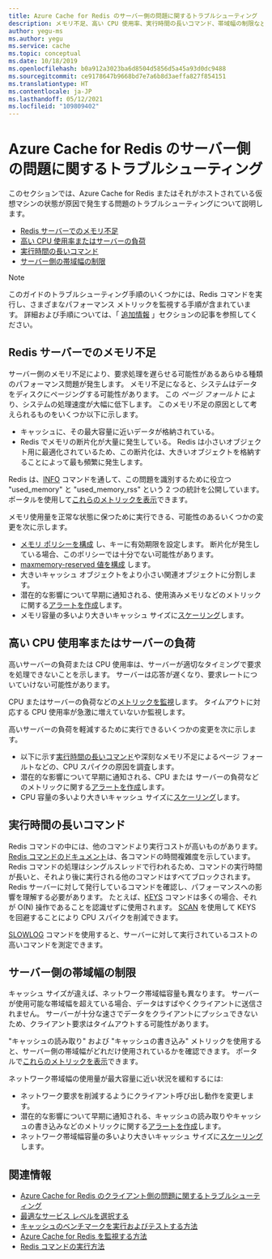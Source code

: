 ```yaml
---
title: Azure Cache for Redis のサーバー側の問題に関するトラブルシューティング
description: メモリ不足、高い CPU 使用率、実行時間の長いコマンド、帯域幅の制限など、Azure Cache for Redis に関する一般的なサーバー側の問題を解決する方法について説明します。
author: yegu-ms
ms.author: yegu
ms.service: cache
ms.topic: conceptual
ms.date: 10/18/2019
ms.openlocfilehash: b0a912a3023ba6d8504d5856d5a45a93d0dc9488
ms.sourcegitcommit: ce9178647b9668bd7e7a6b8d3aeffa827f854151
ms.translationtype: HT
ms.contentlocale: ja-JP
ms.lasthandoff: 05/12/2021
ms.locfileid: "109809402"
---
```

# <a name="troubleshoot-azure-cache-for-redis-server-side-issues"></a>Azure Cache for Redis のサーバー側の問題に関するトラブルシューティング

このセクションでは、Azure Cache for Redis またはそれがホストされている仮想マシンの状態が原因で発生する問題のトラブルシューティングについて説明します。

- [Redis サーバーでのメモリ不足](#memory-pressure-on-redis-server)
- [高い CPU 使用率またはサーバーの負荷](#high-cpu-usage-or-server-load)
- [実行時間の長いコマンド](#long-running-commands)
- [サーバー側の帯域幅の制限](#server-side-bandwidth-limitation)

> [!NOTE]
> このガイドのトラブルシューティング手順のいくつかには、Redis コマンドを実行し、さまざまなパフォーマンス メトリックを監視する手順が含まれています。 詳細および手順については、「 [追加情報](#additional-information) 」セクションの記事を参照してください。
>

## <a name="memory-pressure-on-redis-server"></a>Redis サーバーでのメモリ不足

サーバー側のメモリ不足により、要求処理を遅らせる可能性があるあらゆる種類のパフォーマンス問題が発生します。 メモリ不足になると、システムはデータをディスクにページングする可能性があります。 この _ページ フォールト_ により、システムの処理速度が大幅に低下します。 このメモリ不足の原因として考えられるものをいくつか以下に示します。

- キャッシュに、その最大容量に近いデータが格納されている。
- Redis でメモリの断片化が大量に発生している。 Redis は小さいオブジェクト用に最適化されているため、この断片化は、大きいオブジェクトを格納することによって最も頻繁に発生します。

Redis は、[INFO](https://redis.io/commands/info) コマンドを通して、この問題を識別するために役立つ "used_memory" と "used_memory_rss" という 2 つの統計を公開しています。 ポータルを使用して[これらのメトリックを表示](cache-how-to-monitor.md#view-metrics-with-azure-monitor-metrics-explorer)できます。

メモリ使用量を正常な状態に保つために実行できる、可能性のあるいくつかの変更を次に示します。

- [メモリ ポリシーを構成](cache-configure.md#maxmemory-policy-and-maxmemory-reserved) し、キーに有効期限を設定します。 断片化が発生している場合、このポリシーでは十分でない可能性があります。
- [maxmemory-reserved 値を構成](cache-configure.md#maxmemory-policy-and-maxmemory-reserved) します。
- 大きいキャッシュ オブジェクトをより小さい関連オブジェクトに分割します。
- 潜在的な影響について早期に通知される、使用済みメモリなどのメトリックに関する[アラートを作成](cache-how-to-monitor.md#alerts)します。
- メモリ容量の多いより大きいキャッシュ サイズに[スケーリング](cache-how-to-scale.md)します。

## <a name="high-cpu-usage-or-server-load"></a>高い CPU 使用率またはサーバーの負荷

高いサーバーの負荷または CPU 使用率は、サーバーが適切なタイミングで要求を処理できないことを示します。 サーバーは応答が遅くなり、要求レートについていけない可能性があります。

CPU またはサーバーの負荷などの[メトリックを監視](cache-how-to-monitor.md#view-metrics-with-azure-monitor-metrics-explorer)します。 タイムアウトに対応する CPU 使用率が急激に増えていないか監視します。

高いサーバーの負荷を軽減するために実行できるいくつかの変更を次に示します。

- 以下に示す[実行時間の長いコマンド](#long-running-commands)や深刻なメモリ不足によるページ フォールトなどの、CPU スパイクの原因を調査します。
- 潜在的な影響について早期に通知される、CPU または サーバーの負荷などのメトリックに関する[アラートを作成](cache-how-to-monitor.md#alerts)します。
- CPU 容量の多いより大きいキャッシュ サイズに[スケーリング](cache-how-to-scale.md)します。

## <a name="long-running-commands"></a>実行時間の長いコマンド

Redis コマンドの中には、他のコマンドより実行コストが高いものがあります。 [Redis コマンドのドキュメント](https://redis.io/commands)は、各コマンドの時間複雑度を示しています。 Redis コマンドの処理はシングルスレッドで行われるため、コマンドの実行時間が長いと、それより後に実行される他のコマンドはすべてブロックされます。 Redis サーバーに対して発行しているコマンドを確認し、パフォーマンスへの影響を理解する必要があります。 たとえば、[KEYS](https://redis.io/commands/keys) コマンドは多くの場合、それが O(N) 操作であることを認識せずに使用されます。 [SCAN](https://redis.io/commands/scan) を使用して KEYS を回避することにより CPU スパイクを削減できます。

[SLOWLOG](https://redis.io/commands/slowlog) コマンドを使用すると、サーバーに対して実行されているコストの高いコマンドを測定できます。

## <a name="server-side-bandwidth-limitation"></a>サーバー側の帯域幅の制限

キャッシュ サイズが違えば、ネットワーク帯域幅容量も異なります。 サーバーが使用可能な帯域幅を超えている場合、データはすばやくクライアントに送信されません。 サーバーが十分な速さでデータをクライアントにプッシュできないため、クライアント要求はタイムアウトする可能性があります。

"キャッシュの読み取り" および "キャッシュの書き込み" メトリックを使用すると、サーバー側の帯域幅がどれだけ使用されているかを確認できます。 ポータルで[これらのメトリックを表示](cache-how-to-monitor.md#view-metrics-with-azure-monitor-metrics-explorer)できます。

ネットワーク帯域幅の使用量が最大容量に近い状況を緩和するには:

- ネットワーク要求を削減するようにクライアント呼び出し動作を変更します。
- 潜在的な影響について早期に通知される、キャッシュの読み取りやキャッシュの書き込みなどのメトリックに関する[アラートを作成](cache-how-to-monitor.md#alerts)します。
- ネットワーク帯域幅容量の多いより大きいキャッシュ サイズに[スケーリング](cache-how-to-scale.md)します。

## <a name="additional-information"></a>関連情報

- [Azure Cache for Redis のクライアント側の問題に関するトラブルシューティング](cache-troubleshoot-client.md)
- [最適なサービス レベルを選択する](cache-overview.md#choosing-the-right-tier)
- [キャッシュのベンチマークを実行およびテストする方法](cache-management-faq.md#how-can-i-benchmark-and-test-the-performance-of-my-cache)
- [Azure Cache for Redis を監視する方法](cache-how-to-monitor.md)
- [Redis コマンドの実行方法](cache-development-faq.md#how-can-i-run-redis-commands)
